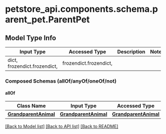 <a id="ParentPet"></a>
# petstore_api.components.schema.parent_pet.ParentPet

## Model Type Info
Input Type | Accessed Type | Description | Notes
------------ | ------------- | ------------- | -------------
dict, frozendict.frozendict,  | frozendict.frozendict,  |  | 

### Composed Schemas (allOf/anyOf/oneOf/not)
#### allOf
Class Name | Input Type | Accessed Type | Description | Notes
------------- | ------------- | ------------- | ------------- | -------------
[**GrandparentAnimal**](grandparent_animal.GrandparentAnimal.md) | [**GrandparentAnimal**](grandparent_animal.GrandparentAnimal.md) | [**GrandparentAnimal**](grandparent_animal.GrandparentAnimal.md) |  | 

[[Back to Model list]](../../../README.md#documentation-for-models) [[Back to API list]](../../../README.md#documentation-for-api-endpoints) [[Back to README]](../../../README.md)

